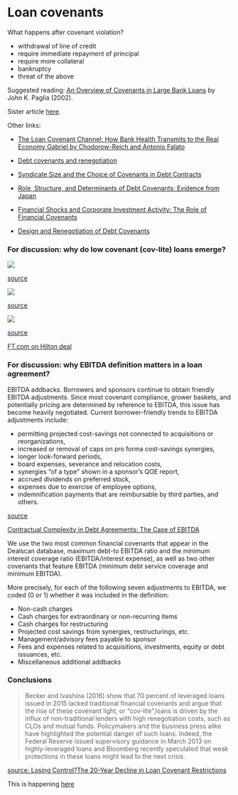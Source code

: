 # Loan covenants

<!--

Covenants vary by requirements, they drive company behavior (ex ante/ex post deal).
May be viewed as part of lending standards.

-->

What happens after covenant violation?

- withdrawal of line of credit
- require immediate repayment of principal 
- require more collateral 
- bankruptcy
- threat of the above

Suggested reading: [An Overview of Covenants in Large Bank Loans](https://cms.rmau.org/uploadedFiles/Credit_Risk/Library/RMA_Journal/Other_Topics_(1998_to_present)/An%20Overview%20of%20Covenants%20in%20Large%20Bank%20Loans.pdf) by John K. Paglia (2002).

<!-- john.paglia@pepperdine.edu -->

Sister article [here](https://businessperspectives.org/images/pdf/applications/publishing/templates/article/assets/1555/BBS_en_2006_02_Paglia.pdf).


Other links:

- [The Loan Covenant Channel: How Bank Health Transmits to the Real Economy Gabriel by Chodorow-Reich and Antonio Falato](https://scholar.harvard.edu/files/chodorow-reich/files/covenant_channel.pdf)

- [Debt covenants and renegotiation](https://www.sciencedirect.com/science/article/abs/pii/104295739290005X)

- [Syndicate Size and the Choice of Covenants in Debt Contracts](https://papers.ssrn.com/sol3/papers.cfm?abstract_id=2626942&download=yes)

- [Role, Structure, and Determinants of Debt Covenants: Evidence from Japan](https://pdfs.semanticscholar.org/3800/26b13770f87ee25daaa1b08ba7d352f16e75.pdf?_ga=2.261491597.1222420970.1584402425-889752166.1584402425)

- [Financial Shocks and Corporate Investment Activity: The Role of Financial Covenants](https://papers.ssrn.com/sol3/papers.cfm?abstract_id=3079996&download=yes)

- [Design and Renegotiation of Debt Covenants](http://home.business.utah.edu/finea/coven_Utah.pdf)


### For discussion: why do low covenant (cov-lite) loans emerge?

![](https://www.spglobal.com/_assets/images/leveragedloan/2018/09/covenant-lite-loans.png)

[source](https://www.spglobal.com/marketintelligence/en/news-insights/latest-news-headlines/leveraged-loan-news/covenant-lite-share-us-leveraged-loan-market-hits-record-79)


![](https://www.spglobal.com/_assets/images/leveragedloan/2018/07/avg-recovery-by-debt-type-768x526.jpg)

[source](https://www.spglobal.com/marketintelligence/en/news-insights/latest-news-headlines/leveraged-loan-news/covenant-lite-leveraged-loans-default-whither-recoveries)


![](https://www.spglobal.com/marketintelligence/en/news-insights/latest-news-headlines/leveraged-loan-news/easset_upload_file65517_1397908_e.jpg)


[source](https://www.spglobal.com/marketintelligence/en/news-insights/latest-news-headlines/leveraged-loan-news/ranks-of-leveraged-loan-weakest-links-hit-record-as-credit-downgrades-mount)


[FT.com on Hilton deal](https://www.ft.com/content/7f80d354-311b-11e9-8744-e7016697f225)


### For discussion: why EBITDA definition matters in a loan agreement?

EBITDA addbacks. Borrowers and sponsors continue to obtain friendly EBITDA adjustments. Since most covenant compliance, grower baskets, and potentially pricing are determined by reference to EBITDA, this issue has become heavily negotiated. Current borrower-friendly trends to EBITDA adjustments include: 

- permitting projected cost-savings not connected to acquisitions or reorganizations, 
- increased or removal of caps on pro forma cost-savings synergies, 
- longer look-forward periods,
- board expenses, severance and relocation costs,
- synergies “of a type” shown in a sponsor’s QOE report,
- accrued dividends on preferred stock,
- expenses due to exercise of employee options,
- indemnification payments that are reimbursable by third parties, and others.

[source](https://www.paulweiss.com/media/3978887/goodison_wagner_practicallaw_aug2019_update.pdf)


[Contractual Complexity in Debt Agreements: The Case of EBITDA](https://papers.ssrn.com/sol3/papers.cfm?abstract_id=3455497&download=yes)

We use the two most common financial covenants that appear in the Dealscan database, maximum debt-to EBITDA ratio and the minimum interest coverage ratio (EBITDA/interest expense), as well as two other covenants that feature EBITDA (minimum debt service coverage and minimum EBITDA).

More precisely, for each of the following seven adjustments to
EBITDA, we coded (0 or 1) whether it was included in the definition:
- Non-cash charges
- Cash charges for extraordinary or non-recurring items
- Cash charges for restructuring
- Projected cost savings from synergies, restructurings, etc.
- Management/advisory fees payable to sponsor
- Fees and expenses related to acquisitions, investments, equity or debt issuances, etc.
- Miscellaneous additional addbacks

### Conclusions

> Becker and Ivashina (2016) show that 70 percent of leveraged loans issued in 2015 lacked traditional financial covenants and argue that the rise of these covenant light, or “cov-lite”,loans is driven by the influx of non-traditional lenders with high renegotiation costs, such as CLOs and mutual funds. Policymakers and the business press alike have highlighted the potential danger of such loans. Indeed, the Federal Reserve issued supervisory guidance in March 2013 on highly-leveraged loans and Bloomberg recently speculated that weak protections in these loans might lead to the next crisis.

[source: Losing Control?The 20-Year Decline in Loan Covenant Restrictions](http://finance.darden.virginia.edu/wp-content/uploads/2019/10/Griffin-Smith-Nini-November-2019-SSRN-version.pdf)


This is happening [here]()


